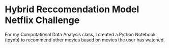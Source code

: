 # Hybrid Reccomendation Model Netflix Challenge
For my Computational Data Analysis class, I created a Python Notebook (ipynb) to recommend other movies based on  movies the user has watched.
